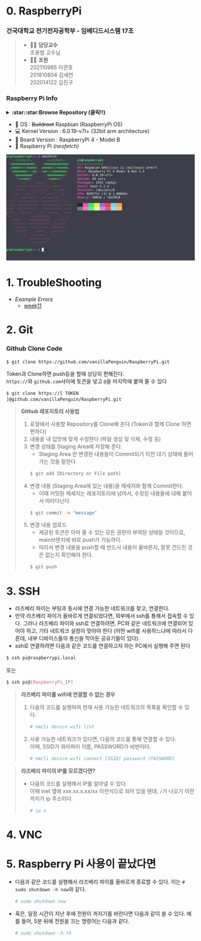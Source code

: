 # 0. RaspberryPi
### 건국대학교 전기전자공학부 - 임베디드시스템 17조
> * 🧑‍🏫 **담당교수**  
>   조용범 교수님
> * 👨‍💻 **조원**  
>   202110965 이관호  
>   201810804 김세연  
>   202014122 김진구

### Raspberry Pi Info
<details>
  <summary>
    <strong>:star::star:Browse Repository (클릭!!)</strong>
  </summary>
  <!DOCTYPE html>
<html>
<head>
 <meta http-equiv="Content-Type" content="text/html; charset=UTF-8">
 <meta name="Author" content="Made by 'tree'">
 <meta name="GENERATOR" content="$Version: $ tree v2.0.2 (c) 1996 - 2022 by Steve Baker, Thomas Moore, Francesc Rocher, Florian Sesser, Kyosuke Tokoro $">
</head>
<body>
	<h1>Directory Tree</h1><p>
	<a href=".">.</a><br>
	├── <a href="./BeginnersGuide-4thEd-Eng_v2.pdf">BeginnersGuide-4thEd-Eng_v2.pdf</a><br>
	├── <a href="./Memo/">Memo</a><br>
	│   └── <a href="./Memo/README.md">README.md</a><br>
	├── <a href="./README.md">README.md</a><br>
	└── <a href="./SourceCode/">SourceCode</a><br>
	&nbsp;&nbsp;&nbsp; ├── <a href="./SourceCode/CMakeLists.txt">CMakeLists.txt</a><br>
	&nbsp;&nbsp;&nbsp; ├── <a href="./SourceCode/Makefile">Makefile</a><br>
	&nbsp;&nbsp;&nbsp; ├── <a href="./SourceCode/README.md">README.md</a><br>
	&nbsp;&nbsp;&nbsp; ├── <a href="./SourceCode/week07/">week07</a><br>
	&nbsp;&nbsp;&nbsp; │   ├── <a href="./SourceCode/week07/button_mmap">button_mmap</a><br>
	&nbsp;&nbsp;&nbsp; │   ├── <a href="./SourceCode/week07/button_mmap.c">button_mmap.c</a><br>
	&nbsp;&nbsp;&nbsp; │   ├── <a href="./SourceCode/week07/keyboard_mmap">keyboard_mmap</a><br>
	&nbsp;&nbsp;&nbsp; │   ├── <a href="./SourceCode/week07/keyboard_mmap.c">keyboard_mmap.c</a><br>
	&nbsp;&nbsp;&nbsp; │   ├── <a href="./SourceCode/week07/led_mmap">led_mmap</a><br>
	&nbsp;&nbsp;&nbsp; │   └── <a href="./SourceCode/week07/led_mmap.c">led_mmap.c</a><br>
	&nbsp;&nbsp;&nbsp; ├── <a href="./SourceCode/week09/">week09</a><br>
	&nbsp;&nbsp;&nbsp; ├── <a href="./SourceCode/week10/">week10</a><br>
	&nbsp;&nbsp;&nbsp; │   ├── <a href="./SourceCode/week10/Makefile">Makefile</a><br>
	&nbsp;&nbsp;&nbsp; │   ├── <a href="./SourceCode/week10/modules.order">modules.order</a><br>
	&nbsp;&nbsp;&nbsp; │   ├── <a href="./SourceCode/week10/Module.symvers">Module.symvers</a><br>
	&nbsp;&nbsp;&nbsp; │   ├── <a href="./SourceCode/week10/seg_driver.c">seg_driver.c</a><br>
	&nbsp;&nbsp;&nbsp; │   ├── <a href="./SourceCode/week10/seg_driver.ko">seg_driver.ko</a><br>
	&nbsp;&nbsp;&nbsp; │   ├── <a href="./SourceCode/week10/seg_driver.mod">seg_driver.mod</a><br>
	&nbsp;&nbsp;&nbsp; │   ├── <a href="./SourceCode/week10/seg_driver.mod.c">seg_driver.mod.c</a><br>
	&nbsp;&nbsp;&nbsp; │   ├── <a href="./SourceCode/week10/seg_driver.mod.o">seg_driver.mod.o</a><br>
	&nbsp;&nbsp;&nbsp; │   ├── <a href="./SourceCode/week10/seg_driver.o">seg_driver.o</a><br>
	&nbsp;&nbsp;&nbsp; │   ├── <a href="./SourceCode/week10/seg_example">seg_example</a><br>
	&nbsp;&nbsp;&nbsp; │   ├── <a href="./SourceCode/week10/seg_example2">seg_example2</a><br>
	&nbsp;&nbsp;&nbsp; │   ├── <a href="./SourceCode/week10/seg_example2.c">seg_example2.c</a><br>
	&nbsp;&nbsp;&nbsp; │   ├── <a href="./SourceCode/week10/seg_example.c">seg_example.c</a><br>
	&nbsp;&nbsp;&nbsp; │   ├── <a href="./SourceCode/week10/temp/">temp</a><br>
	&nbsp;&nbsp;&nbsp; │   │   └── <a href="./SourceCode/week10/temp/Makefile">Makefile</a><br>
	&nbsp;&nbsp;&nbsp; │   └── <a href="./SourceCode/week10/test.png">test.png</a><br>
	&nbsp;&nbsp;&nbsp; ├── <a href="./SourceCode/week11/">week11</a><br>
	&nbsp;&nbsp;&nbsp; │   ├── <a href="./SourceCode/week11/opencv_example/">opencv_example</a><br>
	&nbsp;&nbsp;&nbsp; │   │   ├── <a href="./SourceCode/week11/opencv_example/camera">camera</a><br>
	&nbsp;&nbsp;&nbsp; │   │   ├── <a href="./SourceCode/week11/opencv_example/camera_example.cpp">camera_example.cpp</a><br>
	&nbsp;&nbsp;&nbsp; │   │   ├── <a href="./SourceCode/week11/opencv_example/file.h264">file.h264</a><br>
	&nbsp;&nbsp;&nbsp; │   │   ├── <a href="./SourceCode/week11/opencv_example/gray_example">gray_example</a><br>
	&nbsp;&nbsp;&nbsp; │   │   ├── <a href="./SourceCode/week11/opencv_example/gray_example.cpp">gray_example.cpp</a><br>
	&nbsp;&nbsp;&nbsp; │   │   ├── <a href="./SourceCode/week11/opencv_example/gray_image.bmp">gray_image.bmp</a><br>
	&nbsp;&nbsp;&nbsp; │   │   ├── <a href="./SourceCode/week11/opencv_example/install_cv4.5.1_rasbian.sh">install_cv4.5.1_rasbian.sh</a><br>
	&nbsp;&nbsp;&nbsp; │   │   ├── <a href="./SourceCode/week11/opencv_example/Lenna.png">Lenna.png</a><br>
	&nbsp;&nbsp;&nbsp; │   │   ├── <a href="./SourceCode/week11/opencv_example/outcpp01.avi">outcpp01.avi</a><br>
	&nbsp;&nbsp;&nbsp; │   │   └── <a href="./SourceCode/week11/opencv_example/sample_image.bmp">sample_image.bmp</a><br>
	&nbsp;&nbsp;&nbsp; │   └── <a href="./SourceCode/week11/README.md">README.md</a><br>
	&nbsp;&nbsp;&nbsp; └── <a href="./SourceCode/week12/">week12</a><br>
	&nbsp;&nbsp;&nbsp; &nbsp;&nbsp;&nbsp; ├── <a href="./SourceCode/week12/coco_ssd_mobilenet_v1_1.0_quant_2018_06_29.zip">coco_ssd_mobilenet_v1_1.0_quant_2018_06_29.zip</a><br>
	&nbsp;&nbsp;&nbsp; &nbsp;&nbsp;&nbsp; ├── <a href="./SourceCode/week12/detect.tflite">detect.tflite</a><br>
	&nbsp;&nbsp;&nbsp; &nbsp;&nbsp;&nbsp; ├── <a href="./SourceCode/week12/install_tensorflowlite2.6.0_rasbian.sh">install_tensorflowlite2.6.0_rasbian.sh</a><br>
	&nbsp;&nbsp;&nbsp; &nbsp;&nbsp;&nbsp; ├── <a href="./SourceCode/week12/labelmap.txt">labelmap.txt</a><br>
	&nbsp;&nbsp;&nbsp; &nbsp;&nbsp;&nbsp; ├── <a href="./SourceCode/week12/TensorFlow-Lite-Object-Detection-on-Android-and-Raspberry-Pi/">TensorFlow-Lite-Object-Detection-on-Android-and-Raspberry-Pi</a><br>
	&nbsp;&nbsp;&nbsp; &nbsp;&nbsp;&nbsp; │   ├── <a href="./SourceCode/week12/TensorFlow-Lite-Object-Detection-on-Android-and-Raspberry-Pi/Android/">Android</a><br>
	&nbsp;&nbsp;&nbsp; &nbsp;&nbsp;&nbsp; │   │   └── <a href="./SourceCode/week12/TensorFlow-Lite-Object-Detection-on-Android-and-Raspberry-Pi/Android/placeholder.txt">placeholder.txt</a><br>
	&nbsp;&nbsp;&nbsp; &nbsp;&nbsp;&nbsp; │   ├── <a href="./SourceCode/week12/TensorFlow-Lite-Object-Detection-on-Android-and-Raspberry-Pi/deploy_guides/">deploy_guides</a><br>
	&nbsp;&nbsp;&nbsp; &nbsp;&nbsp;&nbsp; │   │   ├── <a href="./SourceCode/week12/TensorFlow-Lite-Object-Detection-on-Android-and-Raspberry-Pi/deploy_guides/Raspberry_Pi_Guide.md">Raspberry_Pi_Guide.md</a><br>
	&nbsp;&nbsp;&nbsp; &nbsp;&nbsp;&nbsp; │   │   └── <a href="./SourceCode/week12/TensorFlow-Lite-Object-Detection-on-Android-and-Raspberry-Pi/deploy_guides/Windows_TFLite_Guide.md">Windows_TFLite_Guide.md</a><br>
	&nbsp;&nbsp;&nbsp; &nbsp;&nbsp;&nbsp; │   ├── <a href="./SourceCode/week12/TensorFlow-Lite-Object-Detection-on-Android-and-Raspberry-Pi/doc/">doc</a><br>
	&nbsp;&nbsp;&nbsp; &nbsp;&nbsp;&nbsp; │   │   ├── <a href="./SourceCode/week12/TensorFlow-Lite-Object-Detection-on-Android-and-Raspberry-Pi/doc/BSR_demo.gif">BSR_demo.gif</a><br>
	&nbsp;&nbsp;&nbsp; &nbsp;&nbsp;&nbsp; │   │   ├── <a href="./SourceCode/week12/TensorFlow-Lite-Object-Detection-on-Android-and-Raspberry-Pi/doc/BSR_directory1.png">BSR_directory1.png</a><br>
	&nbsp;&nbsp;&nbsp; &nbsp;&nbsp;&nbsp; │   │   ├── <a href="./SourceCode/week12/TensorFlow-Lite-Object-Detection-on-Android-and-Raspberry-Pi/doc/calculate-mAP-demo1.gif">calculate-mAP-demo1.gif</a><br>
	&nbsp;&nbsp;&nbsp; &nbsp;&nbsp;&nbsp; │   │   ├── <a href="./SourceCode/week12/TensorFlow-Lite-Object-Detection-on-Android-and-Raspberry-Pi/doc/camera_enabled.png">camera_enabled.png</a><br>
	&nbsp;&nbsp;&nbsp; &nbsp;&nbsp;&nbsp; │   │   ├── <a href="./SourceCode/week12/TensorFlow-Lite-Object-Detection-on-Android-and-Raspberry-Pi/doc/colab_upload_button.png">colab_upload_button.png</a><br>
	&nbsp;&nbsp;&nbsp; &nbsp;&nbsp;&nbsp; │   │   ├── <a href="./SourceCode/week12/TensorFlow-Lite-Object-Detection-on-Android-and-Raspberry-Pi/doc/Coral_and_EdgeTPU2.png">Coral_and_EdgeTPU2.png</a><br>
	&nbsp;&nbsp;&nbsp; &nbsp;&nbsp;&nbsp; │   │   ├── <a href="./SourceCode/week12/TensorFlow-Lite-Object-Detection-on-Android-and-Raspberry-Pi/doc/labeled_image_example2.png">labeled_image_example2.png</a><br>
	&nbsp;&nbsp;&nbsp; &nbsp;&nbsp;&nbsp; │   │   ├── <a href="./SourceCode/week12/TensorFlow-Lite-Object-Detection-on-Android-and-Raspberry-Pi/doc/labeled_image_examples.png">labeled_image_examples.png</a><br>
	&nbsp;&nbsp;&nbsp; &nbsp;&nbsp;&nbsp; │   │   ├── <a href="./SourceCode/week12/TensorFlow-Lite-Object-Detection-on-Android-and-Raspberry-Pi/doc/labelmap_example.png">labelmap_example.png</a><br>
	&nbsp;&nbsp;&nbsp; &nbsp;&nbsp;&nbsp; │   │   ├── <a href="./SourceCode/week12/TensorFlow-Lite-Object-Detection-on-Android-and-Raspberry-Pi/doc/local_training_guide.md">local_training_guide.md</a><br>
	&nbsp;&nbsp;&nbsp; &nbsp;&nbsp;&nbsp; │   │   ├── <a href="./SourceCode/week12/TensorFlow-Lite-Object-Detection-on-Android-and-Raspberry-Pi/doc/MSYS_window.png">MSYS_window.png</a><br>
	&nbsp;&nbsp;&nbsp; &nbsp;&nbsp;&nbsp; │   │   ├── <a href="./SourceCode/week12/TensorFlow-Lite-Object-Detection-on-Android-and-Raspberry-Pi/doc/object_detection_folder.png">object_detection_folder.png</a><br>
	&nbsp;&nbsp;&nbsp; &nbsp;&nbsp;&nbsp; │   │   ├── <a href="./SourceCode/week12/TensorFlow-Lite-Object-Detection-on-Android-and-Raspberry-Pi/doc/squirrels!!.png">squirrels!!.png</a><br>
	&nbsp;&nbsp;&nbsp; &nbsp;&nbsp;&nbsp; │   │   ├── <a href="./SourceCode/week12/TensorFlow-Lite-Object-Detection-on-Android-and-Raspberry-Pi/doc/TFL_download_links.png">TFL_download_links.png</a><br>
	&nbsp;&nbsp;&nbsp; &nbsp;&nbsp;&nbsp; │   │   ├── <a href="./SourceCode/week12/TensorFlow-Lite-Object-Detection-on-Android-and-Raspberry-Pi/doc/tflite1_folder.png">tflite1_folder.png</a><br>
	&nbsp;&nbsp;&nbsp; &nbsp;&nbsp;&nbsp; │   │   ├── <a href="./SourceCode/week12/TensorFlow-Lite-Object-Detection-on-Android-and-Raspberry-Pi/doc/TFLite-vs-EdgeTPU.gif">TFLite-vs-EdgeTPU.gif</a><br>
	&nbsp;&nbsp;&nbsp; &nbsp;&nbsp;&nbsp; │   │   ├── <a href="./SourceCode/week12/TensorFlow-Lite-Object-Detection-on-Android-and-Raspberry-Pi/doc/training_in_progress.png">training_in_progress.png</a><br>
	&nbsp;&nbsp;&nbsp; &nbsp;&nbsp;&nbsp; │   │   ├── <a href="./SourceCode/week12/TensorFlow-Lite-Object-Detection-on-Android-and-Raspberry-Pi/doc/YouTube_video1.JPG">YouTube_video1.JPG</a><br>
	&nbsp;&nbsp;&nbsp; &nbsp;&nbsp;&nbsp; │   │   └── <a href="./SourceCode/week12/TensorFlow-Lite-Object-Detection-on-Android-and-Raspberry-Pi/doc/YouTube_video2.png">YouTube_video2.png</a><br>
	&nbsp;&nbsp;&nbsp; &nbsp;&nbsp;&nbsp; │   ├── <a href="./SourceCode/week12/TensorFlow-Lite-Object-Detection-on-Android-and-Raspberry-Pi/examples/">examples</a><br>
	&nbsp;&nbsp;&nbsp; &nbsp;&nbsp;&nbsp; │   │   ├── <a href="./SourceCode/week12/TensorFlow-Lite-Object-Detection-on-Android-and-Raspberry-Pi/examples/ChangeCounter.py">ChangeCounter.py</a><br>
	&nbsp;&nbsp;&nbsp; &nbsp;&nbsp;&nbsp; │   │   └── <a href="./SourceCode/week12/TensorFlow-Lite-Object-Detection-on-Android-and-Raspberry-Pi/examples/README.md">README.md</a><br>
	&nbsp;&nbsp;&nbsp; &nbsp;&nbsp;&nbsp; │   ├── <a href="./SourceCode/week12/TensorFlow-Lite-Object-Detection-on-Android-and-Raspberry-Pi/get_pi_requirements.sh">get_pi_requirements.sh</a><br>
	&nbsp;&nbsp;&nbsp; &nbsp;&nbsp;&nbsp; │   ├── <a href="./SourceCode/week12/TensorFlow-Lite-Object-Detection-on-Android-and-Raspberry-Pi/LICENSE">LICENSE</a><br>
	&nbsp;&nbsp;&nbsp; &nbsp;&nbsp;&nbsp; │   ├── <a href="./SourceCode/week12/TensorFlow-Lite-Object-Detection-on-Android-and-Raspberry-Pi/README.md">README.md</a><br>
	&nbsp;&nbsp;&nbsp; &nbsp;&nbsp;&nbsp; │   ├── <a href="./SourceCode/week12/TensorFlow-Lite-Object-Detection-on-Android-and-Raspberry-Pi/results/">results</a><br>
	&nbsp;&nbsp;&nbsp; &nbsp;&nbsp;&nbsp; │   │   ├── <a href="./SourceCode/week12/TensorFlow-Lite-Object-Detection-on-Android-and-Raspberry-Pi/results/test1.jpg">test1.jpg</a><br>
	&nbsp;&nbsp;&nbsp; &nbsp;&nbsp;&nbsp; │   │   └── <a href="./SourceCode/week12/TensorFlow-Lite-Object-Detection-on-Android-and-Raspberry-Pi/results/test1.txt">test1.txt</a><br>
	&nbsp;&nbsp;&nbsp; &nbsp;&nbsp;&nbsp; │   ├── <a href="./SourceCode/week12/TensorFlow-Lite-Object-Detection-on-Android-and-Raspberry-Pi/test1.jpg">test1.jpg</a><br>
	&nbsp;&nbsp;&nbsp; &nbsp;&nbsp;&nbsp; │   ├── <a href="./SourceCode/week12/TensorFlow-Lite-Object-Detection-on-Android-and-Raspberry-Pi/test.mp4">test.mp4</a><br>
	&nbsp;&nbsp;&nbsp; &nbsp;&nbsp;&nbsp; │   ├── <a href="./SourceCode/week12/TensorFlow-Lite-Object-Detection-on-Android-and-Raspberry-Pi/TFLite_detection_image.py">TFLite_detection_image.py</a><br>
	&nbsp;&nbsp;&nbsp; &nbsp;&nbsp;&nbsp; │   ├── <a href="./SourceCode/week12/TensorFlow-Lite-Object-Detection-on-Android-and-Raspberry-Pi/TFLite_detection_stream.py">TFLite_detection_stream.py</a><br>
	&nbsp;&nbsp;&nbsp; &nbsp;&nbsp;&nbsp; │   ├── <a href="./SourceCode/week12/TensorFlow-Lite-Object-Detection-on-Android-and-Raspberry-Pi/TFLite_detection_video.py">TFLite_detection_video.py</a><br>
	&nbsp;&nbsp;&nbsp; &nbsp;&nbsp;&nbsp; │   ├── <a href="./SourceCode/week12/TensorFlow-Lite-Object-Detection-on-Android-and-Raspberry-Pi/TFLite_detection_webcam.py">TFLite_detection_webcam.py</a><br>
	&nbsp;&nbsp;&nbsp; &nbsp;&nbsp;&nbsp; │   ├── <a href="./SourceCode/week12/TensorFlow-Lite-Object-Detection-on-Android-and-Raspberry-Pi/Train_TFLite1_Object_Detection_Model.ipynb">Train_TFLite1_Object_Detection_Model.ipynb</a><br>
	&nbsp;&nbsp;&nbsp; &nbsp;&nbsp;&nbsp; │   ├── <a href="./SourceCode/week12/TensorFlow-Lite-Object-Detection-on-Android-and-Raspberry-Pi/Train_TFLite2_Object_Detction_Model.ipynb">Train_TFLite2_Object_Detction_Model.ipynb</a><br>
	&nbsp;&nbsp;&nbsp; &nbsp;&nbsp;&nbsp; │   └── <a href="./SourceCode/week12/TensorFlow-Lite-Object-Detection-on-Android-and-Raspberry-Pi/util_scripts/">util_scripts</a><br>
	&nbsp;&nbsp;&nbsp; &nbsp;&nbsp;&nbsp; │   &nbsp;&nbsp;&nbsp; ├── <a href="./SourceCode/week12/TensorFlow-Lite-Object-Detection-on-Android-and-Raspberry-Pi/util_scripts/calculate_map_cartucho.py">calculate_map_cartucho.py</a><br>
	&nbsp;&nbsp;&nbsp; &nbsp;&nbsp;&nbsp; │   &nbsp;&nbsp;&nbsp; ├── <a href="./SourceCode/week12/TensorFlow-Lite-Object-Detection-on-Android-and-Raspberry-Pi/util_scripts/create_csv.py">create_csv.py</a><br>
	&nbsp;&nbsp;&nbsp; &nbsp;&nbsp;&nbsp; │   &nbsp;&nbsp;&nbsp; ├── <a href="./SourceCode/week12/TensorFlow-Lite-Object-Detection-on-Android-and-Raspberry-Pi/util_scripts/create_tfrecord.py">create_tfrecord.py</a><br>
	&nbsp;&nbsp;&nbsp; &nbsp;&nbsp;&nbsp; │   &nbsp;&nbsp;&nbsp; ├── <a href="./SourceCode/week12/TensorFlow-Lite-Object-Detection-on-Android-and-Raspberry-Pi/util_scripts/README.md">README.md</a><br>
	&nbsp;&nbsp;&nbsp; &nbsp;&nbsp;&nbsp; │   &nbsp;&nbsp;&nbsp; └── <a href="./SourceCode/week12/TensorFlow-Lite-Object-Detection-on-Android-and-Raspberry-Pi/util_scripts/train_val_test_split.py">train_val_test_split.py</a><br>
	&nbsp;&nbsp;&nbsp; &nbsp;&nbsp;&nbsp; └── <a href="./SourceCode/week12/tensorflow.zip">tensorflow.zip</a><br>
<br><br><p>

16 directories, 85 files

</p>
</body>
</html>
</details>

- 🔭 OS : ~~Buildroot~~ Raspbian (RaspberryPi OS)  
- 💻 Kernel Version : 6.0.19-v7l+ (32bit arm architecture)  
- 🌱 Board Version : RaspberryPi 4 - Model B    
- 🍓 Raspberry Pi *(neofetch)*  
<div align="center">
<img src=".readme-images/neofetch.png">
</div>

# 1. TroubleShooting
* *Example Errors*
	* [week11](./SourceCode/week11/README.md)

# 2. Git

### Github Clone Code
```
$ git clone https://github.com/vanillaPenguin/RaspberryPi.git
```
Token과 Clone하면 push등을 할때 상당히 편해진다.  
`https://`와 `github.com`사이에 토큰을 넣고 `@`을 마지막에 붙여 줄 수 있다
```
$ git clone https://[ TOKEN ]@github.com/vanillaPenguin/RaspberryPi.git
```
> **Github 레포지토리 사용법**
> 1. 로컬에서 사용할 Repository를 Clone해 온다 (Token과 함께 Clone 하면 편하다)
> 2. 내용을 내 입맛에 맞게 수정한다 (파일 생성 및 삭제, 수정 등)
> 3. 변경 상태를 Staging Area에 저장해 준다.
>    * Staging Area 란 변경된 내용들이 Commit되기 이전 대기 상태에 들어가는 것을 말한다
>    ```bash
>    $ git add [Directory or File path]
>    ```
> 4. 변경 내용 (Staging Area에 있는 내용)을 메세지와 함께 Commit한다.
>     * 이때 커밋된 메세지는 레포지토리에 남아서, 수정된 내용들에 대해 붙어서 따라다닌다
>    ```bash
>    $ git commit -m "message"
>    ```
> 5. 변경 내용 업로드
>    * 제공된 토큰은 아마 줄 수 있는 모든 권한이 부여된 상태일 것이므로, main브랜치에 바로 push가 가능하다.
>    * 따라서 변경 내용을 push할 때 반드시 내용이 올바른지, 잘못 건드린 것은 없는지 확인해야 한다.
>    ```bash
>    $ git push
>    ```
>    

# 3. SSH
* 라즈베리 파이는 부팅과 동시에 연결 가능한 네트워크를 찾고, 연결한다.
* 만약 라즈베리 파이가 올바르게 연결되었다면, 외부에서 ssh를 통해서 접속할 수 있다.
그러나 라즈베리 파이와 ssh로 연결하려면, PC와 같은 네트워크에 연결되어 있어야 하고, 기타 네트워크 설정이 맞아야 한다 (어떤 wifi를 사용하느냐에 따라서 다른데, 내부 디바이스들의 통신을 막아둔 공유기들이 있다).
* ssh로 연결하려면 다음과 같은 코드를 연결하고자 하는 PC에서 실행해 주면 된다
```bash
$ ssh pi@raspberrypi.local
```
또는
```bash
$ ssh pi@[RaspberryPi_IP]
```
> **라즈베리 파이를 wifi에 연결할 수 없는 경우**
> 1. 다음의 코드를 실행하여 현재 사용 가능한 네트워크의 목록을 확인할 수 있다.
>    ```bash
>    # nmcli device wifi list
>    ```
> 2. 사용 가능한 네트워크가 있다면, 다음의 코드를 통해 연결할 수 있다.  
>    이때, SSID가 와이파이 이름, PASSWORD가 비번이다.
>    ```bash
>    # nmcli device wifi connect [SSID] password [PASSWORD]
>    ```
>

> **라즈베리 파이의 IP를 모르겠다면?**
> * 다음의 코드를 실행해서 IP를 알아낼 수 있다.  
>   이때 inet 옆에 xxx.xx.x.xx/xx 이런식으로 되어 있을 텐데, `/`가 나오기 이전까지가 ip 주소이다.
>    ```bash
>    # ip a
>    ```
>    

# 4. VNC

# 5. Raspberry Pi 사용이 끝났다면
* 다음과 같은 코드를 실행해서 라즈베리 파이를 올바르게 종료할 수 있다.
  이는 `# sudo shutdown -h now`와 같다.
  ```bash
  # sudo shutdown now
  ```  
* 혹은, 일정 시간이 지난 후에 전원이 꺼지기를 바란다면 다음과 같이 쓸 수 있다. 예를 들어, 5분 뒤에 전원을 끄는 명령어는 다음과 같다.
  ```bash
  # sudo shutdown -h +5
  ```
  
  
  
    
